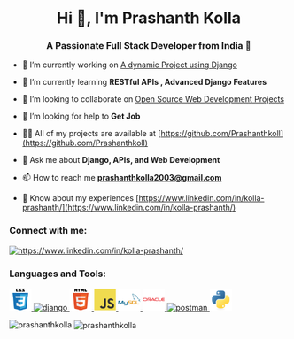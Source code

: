 <h1 align="center">Hi 👋, I'm Prashanth Kolla</h1>
<h3 align="center">A Passionate Full Stack Developer from India 🚀</h3>

- 🔭 I’m currently working on [A dynamic Project using Django](https://github.com/Prashanthkoll)

- 🌱 I’m currently learning **RESTful APIs , Advanced Django Features**

- 👯 I’m looking to collaborate on [Open Source Web Development Projects](https://github.com/Prashanthkoll)

- 🤝 I’m looking for help to **Get Job**

- 👨‍💻 All of my projects are available at [https://github.com/Prashanthkoll](https://github.com/Prashanthkoll)

- 💬 Ask me about **Django, APIs, and Web Development**

- 📫 How to reach me **prashanthkolla2003@gmail.com**

- 📄 Know about my experiences [https://www.linkedin.com/in/kolla-prashanth/](https://www.linkedin.com/in/kolla-prashanth/)

<h3 align="left">Connect with me:</h3>
<p align="left">
<a href="https://linkedin.com/in/https://www.linkedin.com/in/kolla-prashanth/" target="blank"><img align="center" src="https://raw.githubusercontent.com/rahuldkjain/github-profile-readme-generator/master/src/images/icons/Social/linked-in-alt.svg" alt="https://www.linkedin.com/in/kolla-prashanth/" height="30" width="40" /></a>
</p>

<h3 align="left">Languages and Tools:</h3>
<p align="left"> <a href="https://www.w3schools.com/css/" target="_blank" rel="noreferrer"> <img src="https://raw.githubusercontent.com/devicons/devicon/master/icons/css3/css3-original-wordmark.svg" alt="css3" width="40" height="40"/> </a> <a href="https://www.djangoproject.com/" target="_blank" rel="noreferrer"> <img src="https://cdn.worldvectorlogo.com/logos/django.svg" alt="django" width="40" height="40"/> </a> <a href="https://www.w3.org/html/" target="_blank" rel="noreferrer"> <img src="https://raw.githubusercontent.com/devicons/devicon/master/icons/html5/html5-original-wordmark.svg" alt="html5" width="40" height="40"/> </a> <a href="https://developer.mozilla.org/en-US/docs/Web/JavaScript" target="_blank" rel="noreferrer"> <img src="https://raw.githubusercontent.com/devicons/devicon/master/icons/javascript/javascript-original.svg" alt="javascript" width="40" height="40"/> </a> <a href="https://www.mysql.com/" target="_blank" rel="noreferrer"> <img src="https://raw.githubusercontent.com/devicons/devicon/master/icons/mysql/mysql-original-wordmark.svg" alt="mysql" width="40" height="40"/> </a> <a href="https://www.oracle.com/" target="_blank" rel="noreferrer"> <img src="https://raw.githubusercontent.com/devicons/devicon/master/icons/oracle/oracle-original.svg" alt="oracle" width="40" height="40"/> </a> <a href="https://postman.com" target="_blank" rel="noreferrer"> <img src="https://www.vectorlogo.zone/logos/getpostman/getpostman-icon.svg" alt="postman" width="40" height="40"/> </a> <a href="https://www.python.org" target="_blank" rel="noreferrer"> <img src="https://raw.githubusercontent.com/devicons/devicon/master/icons/python/python-original.svg" alt="python" width="40" height="40"/> </a> </p>

<p><img align="left" src="https://github-readme-stats.vercel.app/api/top-langs?username=prashanthkolla&show_icons=true&locale=en&layout=compact" alt="prashanthkolla" /></p>

<p>&nbsp;<img align="center" src="https://github-readme-stats.vercel.app/api?username=prashanthkolla&show_icons=true&locale=en" alt="prashanthkolla" /></p>
